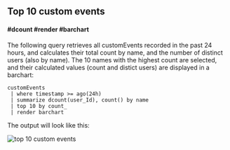 ## Top 10 custom events
#### #dcount #render #barchart

The following query retrieves all customEvents recorded in the past 24 hours, and calculates their total count by name, and the number of distinct users (also by name).
The 10 names with the highest count are selected, and their calculated values (count and distict users) are displayed in a barchart:

```AIQL
customEvents 
 | where timestamp >= ago(24h)
 | summarize dcount(user_Id), count() by name
 | top 10 by count_ 
 | render barchart
```

The output will look like this:
<p><img src="~/examples/images/top_10_custom_events.png" alt="top 10 custom events"></p>